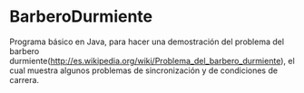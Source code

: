 BarberoDurmiente
================

Programa básico en Java, para hacer una demostración del problema del barbero durmiente(http://es.wikipedia.org/wiki/Problema_del_barbero_durmiente), el cual muestra algunos problemas de sincronización y de condiciones de carrera.
